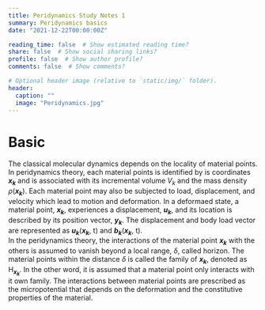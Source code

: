 ```yaml
---
title: Peridynamics Study Notes 1
summary: Peridynamics basics
date: "2021-12-22T00:00:00Z"

reading_time: false  # Show estimated reading time?
share: false  # Show social sharing links?
profile: false  # Show author profile?
comments: false  # Show comments?

# Optional header image (relative to `static/img/` folder).
header:
  caption: ""
  image: "Peridynamics.jpg"
---
```


# Basic
The classical molecular dynamics depends on the locality of material points. In peridynamics theory, each material points is identified by is coordinates <b>_x<sub>k</sub>_</b> and is associated with its incremental volume _V<sub>k</sub>_ and the mass density $\rho$(<b>_x<sub>k</sub>_</b>). Each material point may also be subjected to load, displacement, and velocity which lead to motion and deformation. In a deformaed state, a material point, <b>_x<sub>k</sub>_</b>, experiences a displacement, <b>_u<sub>k</sub>_</b>, and its location is described by its position vector, <b>_y<sub>k</sub>_</b>. The displacement and body load vector are represented as <b>_u<sub>k</sub>_</b>(<b>_x<sub>k</sub>_</b>, t) and <b>_b<sub>k</sub>_</b>(<b>_x<sub>k</sub>_</b>, t).     
In the peridynamics theory, the interactions of the material point <b>_x<sub>k</sub>_</b> with the others is assumed to vanish beyond a local range, $\delta$, called horizon. The material points within the distance $\delta$ is called the family of <b>_x<sub>k</sub>_</b>, denoted as H<sub><b>_x<sub>k</sub>_</b></sub>. In the other word, it is assumed that a material point only interacts with it own family. The interactions between material points are prescribed as the micropotential that depends on the deformation and the constitutive properties of the material. 